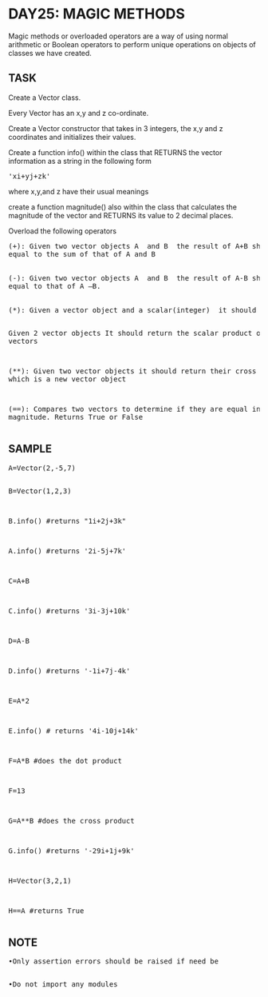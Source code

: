 <h1>DAY25: MAGIC METHODS</h1>

 

<p>Magic methods or overloaded operators are a way of using normal arithmetic or Boolean operators to perform unique operations on objects of classes we have created.</p>

 

<h2>TASK</h2>

<p>Create a Vector class.<br>

Every Vector has an x,y and z co-ordinate.<br>

Create a Vector constructor that takes in 3 integers, the x,y and z coordinates and initializes their values.
</p>
 
<p>
Create a function info() within the class that RETURNS the vector information as a string in the following form

<pre>'xi+yj+zk'</pre>

where x,y,and z have their usual meanings
</p>
 

<p>create a function magnitude() also within the class that calculates the magnitude of the vector and RETURNS its value to 2 decimal places.</p>

 

 

<p>Overload the following operators</p>
<pre>
(+): Given two vector objects A  and B  the result of A+B should be a new vector object with x,y and z value <br>equal to the sum of that of A and B
<br>
(-): Given two vector objects A  and B  the result of A-B should be a new vector object with x,y and z value <br>equal to that of A –B.
<br>
(*): Given a vector object and a scalar(integer)  it should return a vector object with x,y and equal to the scalar  multiplied by the x,y and z coordinates of the original vector

Given 2 vector objects It should return the scalar product of the vectors

(**): Given two vector objects it should return their cross product which is a new vector object

(==): Compares two vectors to determine if they are equal in magnitude. Returns True or False
</pre>
 

<h2>SAMPLE</h2>
<pre>
A=Vector(2,-5,7)

B=Vector(1,2,3)

B.info() #returns "1i+2j+3k"

A.info() #returns '2i-5j+7k'

C=A+B

C.info() #returns '3i-3j+10k'

D=A-B

D.info() #returns '-1i+7j-4k'

E=A*2

E.info() # returns '4i-10j+14k' 

F=A*B #does the dot product 

F=13

G=A**B #does the cross product

G.info() #returns '-29i+1j+9k'

H=Vector(3,2,1)

H==A #returns True
</pre>
 

<h2>NOTE</h2>
<pre>
•Only assertion errors should be raised if need be

•Do not import any modules
</pre>
